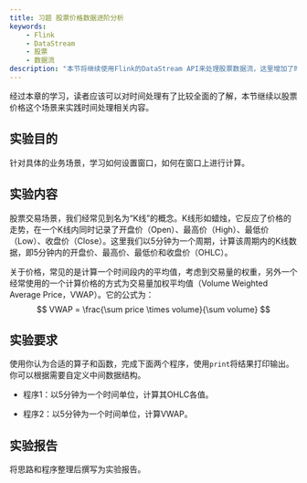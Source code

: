 ```yaml
---
title: 习题 股票价格数据进阶分析
keywords: 
    - Flink
    - DataStream
    - 股票
    - 数据流
description: "本节将继续使用Flink的DataStream API来处理股票数据流，这里增加了时间和窗口相关的概念。"
---
```


经过本章的学习，读者应该可以对时间处理有了比较全面的了解，本节继续以股票价格这个场景来实践时间处理相关内容。

## 实验目的

针对具体的业务场景，学习如何设置窗口，如何在窗口上进行计算。

## 实验内容

股票交易场景，我们经常见到名为“K线”的概念。K线形如蜡烛，它反应了价格的走势，在一个K线内同时记录了开盘价（Open）、最高价（High）、最低价（Low）、收盘价（Close）。这里我们以5分钟为一个周期，计算该周期内的K线数据，即5分钟内的开盘价、最高价、最低价和收盘价（OHLC）。

关于价格，常见的是计算一个时间段内的平均值，考虑到交易量的权重，另外一个经常使用的一个计算价格的方式为交易量加权平均值（Volume Weighted Average Price，VWAP）。它的公式为：
$$
VWAP = \frac{\sum price \times volume}{\sum volume}
$$

## 实验要求

使用你认为合适的算子和函数，完成下面两个程序，使用`print`将结果打印输出。你可以根据需要自定义中间数据结构。

* 程序1：以5分钟为一个时间单位，计算其OHLC各值。

* 程序2：以5分钟为一个时间单位，计算VWAP。

## 实验报告

将思路和程序整理后撰写为实验报告。